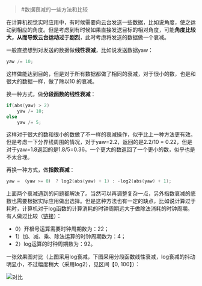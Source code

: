 > #数据衰减的一些方法和比较

在计算机视觉实时应用中，有时候需要向云台发送一些数据，比如说角度，使之运动到相应的角度。但是考虑到有时候如果直接发送目标的相对角度，可能**角度比较大，从而导致云台运动过于剧烈**，此时考虑将发送的数据做一个衰减。

一般直接想到对发送的数据做**线性衰减**，比如说发送数据yaw：

```C++
yaw /= 10;
```

这样做能达到目的，但是对于所有数据都做了相同的衰减，对于很小的数，也是和很大的数据一样，做了除以10 的衰减。

换一种方式，做**分段函数的线性衰减**：

```C++
if(abs(yaw) > 2)
	yaw /= 10;
else
	yaw /= 5;
```

这样对于很大的数和很小的数做了不一样的衰减操作，似乎比上一种方法更有效。但是考虑一下分界线周围的情况，对于yaw=2.2，返回的是2.2/10 = 0.22，但是对于yaw=1.8返回的是1.8/5=0.36。一个更大的数返回了一个更小的数，似乎也是不太合理。

再换一种方式，做**指数衰减**：

```C++
yaw = （yaw >= 0） ? log2(abs(yaw) + 1) : -log2(abs(yaw) + 1);
```

上面两个衰减遇到的问题都解决了。当然可以再调整复杂一点，另外指数衰减的底数也需要根据实际应用做出选择。但是这种方法也有一定的缺点，比如说计算过于耗时，计算机对于log函数的计算消耗的时钟周期远大于做除法消耗的时钟周期。有人做过比较（[链接](https://blog.csdn.net/chieryu/article/details/80549081)）：

+ 0）开根号运算需要时钟周期数为：22；
+ 1）加、减、乘、除法运算的时钟周期数为：4；
+ 2）log运算的时钟周期数为：92。

一张效果图对比（上图采用log衰减，下图采用分段函数线性衰减，log衰减的抖动明显小，不过幅度稍大（采用log2），见区间【0, 100】）：

![对比](/home/jerry/Pictures/RM_Data_Analysis/smooth-data-log.png)